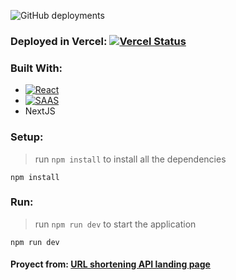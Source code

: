 ![GitHub deployments](https://img.shields.io/github/deployments/inespr/entertaiment_web_app_react_nextjs/production?label=Vercel&logo=vercel)

### Deployed in Vercel:  [![Vercel Status](https://img.shields.io/badge/Vercel-000000?style=for-the-badge&logo=vercel&logoColor=white)](https://entertaiment-web-app-inespr.vercel.app/)


### Built With:

* [![React](https://img.shields.io/badge/React-20232A?style=for-the-badge&logo=react&logoColor=61DAFB)](https://react.dev/)
* [![SAAS](https://img.shields.io/badge/Sass-CC6699?style=for-the-badge&logo=sass&logoColor=white)](https://sass-lang.com/install)
* NextJS

### Setup:

> run `npm install` to install all the dependencies
```shell
npm install
```
### Run:
> run `npm run dev` to start the application
```shell
npm run dev
```
#### Proyect from: [URL shortening API landing page](https://www.frontendmentor.io/challenges/entertainment-web-app-J-UhgAW1X)



